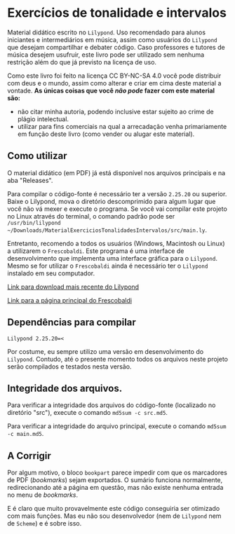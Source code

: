 # Exercícios de tonalidade e intervalos

Material didático escrito no ```Lilypond```. Uso recomendado para alunos iniciantes e intermediários em música, assim como usuários do ```Lilypond``` que desejam compartilhar e debater código. Caso professores e tutores de música desejem usufruir, este livro pode ser utilizado sem nenhuma restrição além do que já previsto na licença de uso.

Como este livro foi feito na licença CC BY-NC-SA 4.0 você pode distribuir com deus e o mundo, assim como alterar e criar em cima deste material a vontade.
**As únicas coisas que você *não pode* fazer com este material são:**
* não citar minha autoria, podendo inclusive estar sujeito ao crime de plágio intelectual.
* utilizar para fins comerciais na qual a arrecadação venha primariamente em função deste livro (como vender ou alugar este material).

## Como utilizar

O material didático (em PDF) já está disponível nos arquivos principais e na aba "Releases".

Para compilar o código-fonte é necessário ter a versão ```2.25.20``` ou superior. Baixe o Lilypond, mova o diretório descomprimido para algum lugar que você não vá mexer e execute o programa. Se você vai compilar este projeto no Linux através do terminal, o comando padrão pode ser ```/usr/bin/lilypond ~/Downloads/MaterialExerciciosTonalidadesIntervalos/src/main.ly```.

Entretanto, recomendo a todos os usuários (Windows, Macintosh ou Linux) a utilizarem o ```Frescobaldi```. Este programa é uma interface de desenvolvimento que implementa uma interface gráfica para o ```Lilypond```. Mesmo se for utilizar o ```Frescobaldi``` ainda é necessário ter o ```Lilypond``` instalado em seu computador.

[Link para download mais recente do Lilypond](https://lilypond.org/development.html)

[Link para a página principal do Frescobaldi](https://www.frescobaldi.org/)

## Dependências para compilar
```Lilypond 2.25.20=<```

Por costume, eu sempre utilizo uma versão em desenvolvimento do ```Lilypond```. Contudo, até o presente momento todos os arquivos neste projeto serão compilados e testados nesta versão.

## Integridade dos arquivos.
Para verificar a integridade dos arquivos do código-fonte (localizado no diretório "src"), execute o comando ```md5sum -c src.md5```.

Para verificar a integridade do arquivo principal, execute o comando ```md5sum -c main.md5```.

## A Corrigir

Por algum motivo, o bloco ```bookpart``` parece impedir com que os marcadores de PDF (*bookmarks*) sejam exportados. O sumário funciona normalmente, redirecionando até a página em questão, mas não existe nenhuma entrada no menu de *bookmarks*.

E é claro que muito provavelmente este código conseguiria ser otimizado com mais funções. Mas eu não sou desenvolvedor (nem de ```Lilypond``` nem de ```Scheme```) e é sobre isso. 
